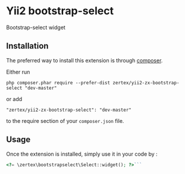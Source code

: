 Yii2 bootstrap-select
=====================
Bootstrap-select widget

Installation
------------

The preferred way to install this extension is through [composer](http://getcomposer.org/download/).

Either run

```
php composer.phar require --prefer-dist zertex/yii2-zx-bootstrap-select "dev-master"
```

or add

```
"zertex/yii2-zx-bootstrap-select": "dev-master"
```

to the require section of your `composer.json` file.


Usage
-----

Once the extension is installed, simply use it in your code by :

```php
<?= \zertex\bootstrapselect\Select::widget(); ?>```
